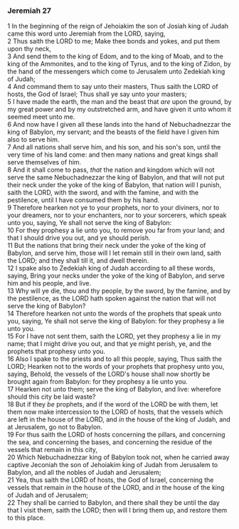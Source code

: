 ### Jeremiah 27

1 In the beginning of the reign of Jehoiakim the son of Josiah king of Judah came this word unto Jeremiah from the LORD, saying,  
2 Thus saith the LORD to me; Make thee bonds and yokes, and put them upon thy neck,  
3 And send them to the king of Edom, and to the king of Moab, and to the king of the Ammonites, and to the king of Tyrus, and to the king of Zidon, by the hand of the messengers which come to Jerusalem unto Zedekiah king of Judah;  
4 And command them to say unto their masters, Thus saith the LORD of hosts, the God of Israel; Thus shall ye say unto your masters;  
5 I have made the earth, the man and the beast that *are* upon the ground, by my great power and by my outstretched arm, and have given it unto whom it seemed meet unto me.  
6 And now have I given all these lands into the hand of Nebuchadnezzar the king of Babylon, my servant; and the beasts of the field have I given him also to serve him.  
7 And all nations shall serve him, and his son, and his son's son, until the very time of his land come: and then many nations and great kings shall serve themselves of him.  
8 And it shall come to pass, *that* the nation and kingdom which will not serve the same Nebuchadnezzar the king of Babylon, and that will not put their neck under the yoke of the king of Babylon, that nation will I punish, saith the LORD, with the sword, and with the famine, and with the pestilence, until I have consumed them by his hand.  
9 Therefore hearken not ye to your prophets, nor to your diviners, nor to your dreamers, nor to your enchanters, nor to your sorcerers, which speak unto you, saying, Ye shall not serve the king of Babylon:  
10 For they prophesy a lie unto you, to remove you far from your land; and that I should drive you out, and ye should perish.  
11 But the nations that bring their neck under the yoke of the king of Babylon, and serve him, those will I let remain still in their own land, saith the LORD; and they shall till it, and dwell therein.  
12 I spake also to Zedekiah king of Judah according to all these words, saying, Bring your necks under the yoke of the king of Babylon, and serve him and his people, and live.  
13 Why will ye die, thou and thy people, by the sword, by the famine, and by the pestilence, as the LORD hath spoken against the nation that will not serve the king of Babylon?  
14 Therefore hearken not unto the words of the prophets that speak unto you, saying, Ye shall not serve the king of Babylon: for they prophesy a lie unto you.  
15 For I have not sent them, saith the LORD, yet they prophesy a lie in my name; that I might drive you out, and that ye might perish, ye, and the prophets that prophesy unto you.  
16 Also I spake to the priests and to all this people, saying, Thus saith the LORD; Hearken not to the words of your prophets that prophesy unto you, saying, Behold, the vessels of the LORD's house shall now shortly be brought again from Babylon: for they prophesy a lie unto you.  
17 Hearken not unto them; serve the king of Babylon, and live: wherefore should this city be laid waste?  
18 But if they *be* prophets, and if the word of the LORD be with them, let them now make intercession to the LORD of hosts, that the vessels which are left in the house of the LORD, and *in* the house of the king of Judah, and at Jerusalem, go not to Babylon.  
19 For thus saith the LORD of hosts concerning the pillars, and concerning the sea, and concerning the bases, and concerning the residue of the vessels that remain in this city,  
20 Which Nebuchadnezzar king of Babylon took not, when he carried away captive Jeconiah the son of Jehoiakim king of Judah from Jerusalem to Babylon, and all the nobles of Judah and Jerusalem;  
21 Yea, thus saith the LORD of hosts, the God of Israel, concerning the vessels that remain *in* the house of the LORD, and *in* the house of the king of Judah and of Jerusalem;  
22 They shall be carried to Babylon, and there shall they be until the day that I visit them, saith the LORD; then will I bring them up, and restore them to this place.  
